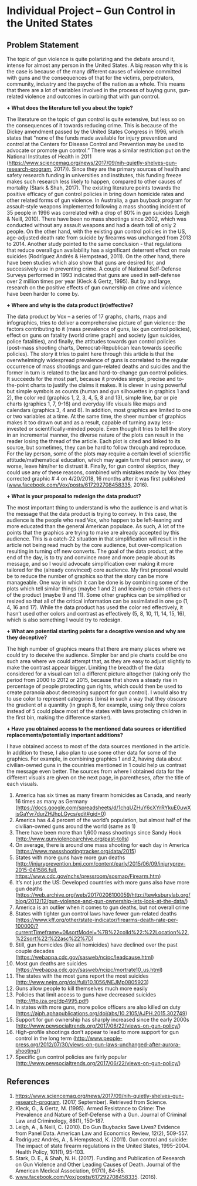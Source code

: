 # Individual Project – Gun Control in the United States

## Problem Statement
The topic of gun violence is quite polarizing and the debate around it, intense for almost any person in the United States. A big reason why this is the case is because of the many different causes of violence committed with guns and the consequences of that for the victims, perpetrators, community, industry and the psyche of the nation as a whole. This means that there are a lot of variables involved in the process of buying guns, gun-related violence and outcomes in curbing that with gun control. 

**+	What does the literature tell you about the topic?**

The literature on the topic of gun control is quite extensive, but less so on the consequences of it towards reducing crime. This is because of the Dickey amendment passed by the United States Congress in 1996, which states that “none of the funds made available for injury prevention and control at the Centers for Disease Control and Prevention may be used to advocate or promote gun control.” There was a similar restriction put on the National Institutes of Health in 2011 (https://www.sciencemag.org/news/2017/09/nih-quietly-shelves-gun-research-program, 2017)). Since they are the primary sources of health and safety research funding in universities and institutes, this funding freeze makes such research less likely to happen, compared to other causes of mortality (Stark & Shah, 2017).
The existing literature points towards the positive efficacy of gun control policies in bring down homicide rates and other related forms of gun violence. In Australia, a gun buyback program for assault-style weapons implemented following a mass shooting incident of 35 people in 1996 was correlated with a drop of 80% in gun suicides (Leigh & Neill, 2010). There have been no mass shootings since 2002, which was conducted without any assault weapons and had a death toll of only 2 people. On the other hand, with the existing gun control policies in the US, age-adjusted death rate from suicide by firearms was unchanged from 2013 to 2014. Another study pointed to the same conclusion -  that regulations that reduce overall gun availability has a significant deterrent effect on male suicides (Rodríguez Andrés & Hempstead, 2011).
On the other hand, there have been studies which also show that guns are desired for, and successively use in preventing crime. A couple of National Self-Defense Surveys performed in 1993 indicated that guns are used in self-defense over 2 million times per year (Kleck & Gertz, 1995). But by and large, research on the positive effects of gun ownership on crime and violence have been harder to come by.

**+	Where and why is the data product (in)effective?**

The data product by Vox – a series of 17 graphs, charts, maps and infographics, tries to deliver a comprehensive picture of gun violence: the factors contributing to it (mass prevalence of guns, lax gun control policies), effect on guns on fatality (world crime graph) and society (gun suicides, police fatalities), and finally, the attitudes towards gun control policies (post-mass shooting charts, Democrat-Republican lean towards specific policies). The story it tries to paint here through this article is that the overwhelmingly widespread prevalence of guns is correlated to the regular occurrence of mass shootings and gun-related deaths and suicides and the former in turn is related to the lax and hard-to-change gun control policies. It succeeds for the most part, because it provides simple, precise and to-the-point charts to justify the claims it makes. It is clever in using powerful but simple symbols as counts (human and gun silhouettes in graphics 1 and 2), the color red (graphics 1, 2, 3, 4, 5, 8 and 13), simple line, bar or pie charts (graphics 1, 7, 9-16) and everyday life visuals like maps and calendars (graphics 3, 4 and 8). In addition, most graphics are limited to one or two variables at a time. 
At the same time, the sheer number of graphics makes it too drawn out and as a result, capable of turning away less-invested or scientifically-minded people. Even though it tries to tell the story in an incremental manner, the diverse nature of the plots can result in the reader losing the thread of the article. Each plot is cited and linked to its source, but sometimes, they can be hard to follow through and reproduce. For the lay person, some of the plots may require a certain level of scientific attitude/mathematical education, which may again turn that person away, or worse, leave him/her to distrust it. Finally, for gun control skeptics, they could use any of these reasons, combined with mistakes made by Vox (they corrected graphic # 4 on 4/20/2018, 16 months after it was first published (www.facebook.com/Vox/posts/617292708458335, 2016).

**+	What is your proposal to redesign the data product?**

The most important thing to understand is who the audience is and what is the message that the data product is trying to convey. In this case, the audience is the people who read Vox, who happen to be left-leaning and more educated than the general American populace. As such, A lot of the points that the graphics are trying to make are already accepted by this audience. This is a catch-22 situation in that simplification will result in the article not being read much by the core audience, but over-complication resulting in turning off new converts. The goal of the data product, at the end of the day, is to try and convince more and more people about its message, and so I would advocate simplification over making it more tailored for the (already convinced) core audience. 
My first proposal would be to reduce the number of graphics so that the story can be more manageable. One way in which it can be done is by combining some of the plots which tell similar things (maybe 1 and 2) and leaving certain others out of the product (maybe 9 and 11). Some other graphics can be simplified or resized so that all of the critical information can be assimilated in one go (1, 4, 16 and 17). While the data product has used the color red effectively, it hasn’t used other colors and contrast as effectively (5, 8, 10, 11, 14, 15, 16), which is also something I would try to redesign. 


**+	What are potential starting points for a deceptive version and why are they deceptive?**

The high number of graphics means that there are many places where we could try to deceive the audience. Simpler bar and pie charts could be one such area where we could attempt that, as they are easy to adjust slightly to make the contrast appear bigger. Limiting the breadth of the data considered for a visual can tell a different picture altogether (taking only the period from 2000 to 2012 or 2015, because that shows a steady rise in percentage of people protecting gun rights, which could then be used to create paranoia about decreasing support for gun control). I would also try to use color to represent categories (bins) in such a way that they obscure the gradient of a quantity (in graph 8, for example, using only three colors instead of 5 could place most of the states with laws protecting children in the first bin, making the difference starker).

**+ Have you obtained access to the mentioned data sources or identified replacements/potentially important additions?**

I have obtained access to most of the data sources mentioned in the article. In addition to these, I also plan to use some other data for some of the graphics. For example, in combining graphics 1 and 2, having data about civilian-owned guns in the countries mentioned in 1 could help us contrast the message even better.
The sources from where I obtained data for the different visuals are given on the next page, in parentheses, after the title of each visuals.
 
1) America has six times as many firearm homicides as Canada, and nearly 16 times as many as Germany (https://docs.google.com/spreadsheets/d/1chqUZHuY6cXYrRYkuE0uwXisGaYvr7durZHJhpLGycs/edit#gid=0)
2) America has 4.4 percent of the world’s population, but almost half of the civilian-owned guns around the world (same as 1)
3) There have been more than 1,600 mass shootings since Sandy Hook (http://www.gunviolencearchive.org/past-tolls)
4) On average, there is around one mass shooting for each day in America (https://www.massshootingtracker.org/data/2015)
5) States with more guns have more gun deaths (http://injuryprevention.bmj.com/content/early/2015/06/09/injuryprev-2015-041586.full, https://www.cdc.gov/nchs/pressroom/sosmap/Firearm.htm)
6) It’s not just the US: Developed countries with more guns also have more gun deaths (https://web.archive.org/web/20170206100059/http://tewksburylab.org/blog/2012/12/gun-violence-and-gun-ownership-lets-look-at-the-data/)
7) America is an outlier when it comes to gun deaths, but not overall crime
8) States with tighter gun control laws have fewer gun-related deaths (https://www.kff.org/other/state-indicator/firearms-death-rate-per-100000/?currentTimeframe=0&sortModel=%7B%22colId%22:%22Location%22,%22sort%22:%22asc%22%7D)
9) Still, gun homicides (like all homicides) have declined over the past couple decades (https://webappa.cdc.gov/sasweb/ncipc/leadcause.html)
10) Most gun deaths are suicides (https://webappa.cdc.gov/sasweb/ncipc/mortrate10_us.html)
11) The states with the most guns report the most suicides (http://www.nejm.org/doi/full/10.1056/NEJMp0805923)
12) Guns allow people to kill themselves much more easily
13) Policies that limit access to guns have decreased suicides (http://ftp.iza.org/dp4995.pdf)
14) In states with more guns, more police officers are also killed on duty (https://ajph.aphapublications.org/doi/abs/10.2105/AJPH.2015.302749)
15) Support for gun ownership has sharply increased since the early 2000s (http://www.pewsocialtrends.org/2017/06/22/views-on-gun-policy/)
16) High-profile shootings don’t appear to lead to more support for gun control in the long term (http://www.people-press.org/2012/07/30/views-on-gun-laws-unchanged-after-aurora-shooting/)
17) Specific gun control policies are fairly popular (http://www.pewsocialtrends.org/2017/06/22/views-on-gun-policy/)

## References
1) https://www.sciencemag.org/news/2017/09/nih-quietly-shelves-gun-research-program. (2017, September). Retrieved from Science.
2) Kleck, G., & Gertz, M. (1995). Armed Resistance to Crime: The Prevalence and Nature of Self-Defense with a Gun. Journal of Criminal Law and Criminology, 86(1), 150-187.
3) Leigh, A., & Neill, C. (2010). Do Gun Buybacks Save Lives? Evidence from Panel Data. American Law and Economics Review, 12(2), 509-557.
4) Rodríguez Andrés, A., & Hempstead, K. (2011). Gun control and suicide: The impact of state firearm regulations in the United States, 1995–2004. Health Policy, 101(1), 95-103.
5) Stark, D. E., & Shah, N. H. (2017). Funding and Publication of Research on Gun Violence and Other Leading Causes of Death. Journal of the American Medical Association, 917(1), 84-85.
6) www.facebook.com/Vox/posts/617292708458335. (2016).


